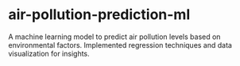 # air-pollution-prediction-ml
A machine learning model to predict air pollution levels based on environmental factors. Implemented regression techniques and data visualization for insights.
